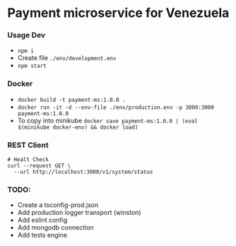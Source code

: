 # Payment microservice for Venezuela

### Usage Dev

- `npm i`
- Create file `./env/development.env`
- `npm start`


### Docker

- `docker build -t payment-ms:1.0.0 .`
- `docker run -it -d --env-file ./env/production.env -p 3000:3000 payment-ms:1.0.0`
- To copy into minikube `docker save payment-ms:1.0.0 | (eval $(minikube docker-env) && docker load)`


### REST Client

```
# Healt Check
curl --request GET \
  --url http://localhost:3000/v1/system/status
```

### TODO:

- Create a tsconfig-prod.json
- Add production logger transport (winston)
- Add eslint config
- Add mongodb connection
- Add tests engine
